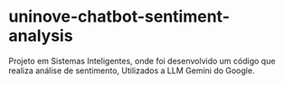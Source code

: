 # uninove-chatbot-sentiment-analysis
Projeto em Sistemas Inteligentes, onde foi desenvolvido um código que realiza análise de sentimento, Utilizados a LLM Gemini do Google.
